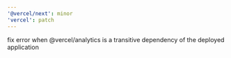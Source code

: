 ```yaml
---
'@vercel/next': minor
'vercel': patch
---
```


fix error when @vercel/analytics is a transitive dependency of the deployed application
